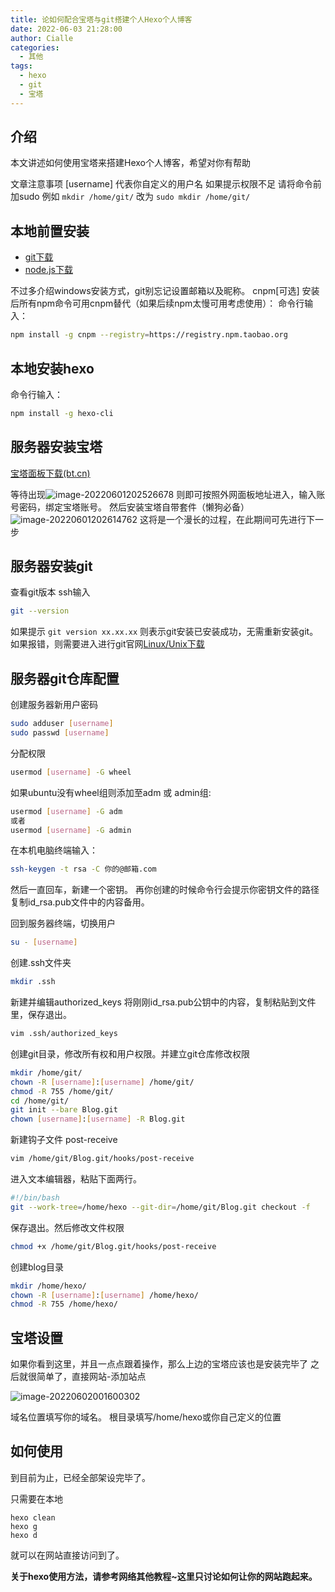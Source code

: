 ```yaml
---
title: 论如何配合宝塔与git搭建个人Hexo个人博客
date: 2022-06-03 21:28:00
author: Cialle
categories:
  - 其他
tags:
  - hexo
  - git
  - 宝塔
---
```


## 介绍

本文讲述如何使用宝塔来搭建Hexo个人博客，希望对你有帮助

文章注意事项
[username] 代表你自定义的用户名
如果提示权限不足 请将命令前加sudo
例如 `mkdir /home/git/`  改为 `sudo mkdir /home/git/`


## 本地前置安装

- [git下载](https://git-scm.com/downloads)
- [node.js下载](https://nodejs.org/zh-cn/)

不过多介绍windows安装方式，git别忘记设置邮箱以及昵称。
cnpm[可选] 安装后所有npm命令可用cnpm替代（如果后续npm太慢可用考虑使用）：
命令行输入：

```bash
npm install -g cnpm --registry=https://registry.npm.taobao.org
```

## 本地安装hexo

命令行输入：

```bash
npm install -g hexo-cli
```

## 服务器安装宝塔

[宝塔面板下载(bt.cn)](https://www.bt.cn/new/download.html)

等待出现![image-20220601202526678](https://img.cialle.com/image-20220601202526678.png)
则即可按照外网面板地址进入，输入账号密码，绑定宝塔账号。
然后安装宝塔自带套件（懒狗必备）
![image-20220601202614762](https://img.cialle.com/image-20220601202614762.png)
这将是一个漫长的过程，在此期间可先进行下一步


## 服务器安装git

查看git版本
ssh输入

```bash
git --version
```

如果提示
`git version xx.xx.xx`
则表示git安装已安装成功，无需重新安装git。
如果报错，则需要进入进行git官网[Linux/Unix下载](https://git-scm.com/download/linux)

## 服务器git仓库配置

创建服务器新用户密码 

```bash
sudo adduser [username]
sudo passwd [username]
```

分配权限

```bash
usermod [username] -G wheel
```

如果ubuntu没有wheel组则添加至adm 或 admin组:

```bash
usermod [username] -G adm
或者
usermod [username] -G admin
```

在本机电脑终端输入：

```bash
ssh-keygen -t rsa -C 你的@邮箱.com
```

然后一直回车，新建一个密钥。
再你创建的时候命令行会提示你密钥文件的路径
复制id_rsa.pub文件中的内容备用。



回到服务器终端，切换用户

```bash
su - [username]
```

创建.ssh文件夹

```bash
mkdir .ssh
```

新建并编辑authorized_keys 将刚刚id_rsa.pub公钥中的内容，复制粘贴到文件里，保存退出。

```bash
vim .ssh/authorized_keys
```



创建git目录，修改所有权和用户权限。并建立git仓库修改权限

```bash
mkdir /home/git/
chown -R [username]:[username] /home/git/
chmod -R 755 /home/git/
cd /home/git/
git init --bare Blog.git
chown [username]:[username] -R Blog.git
```

新建钩子文件 post-receive

```bash
vim /home/git/Blog.git/hooks/post-receive
```

进入文本编辑器，粘贴下面两行。

```bash
#!/bin/bash
git --work-tree=/home/hexo --git-dir=/home/git/Blog.git checkout -f
```

保存退出。然后修改文件权限

```bash
chmod +x /home/git/Blog.git/hooks/post-receive
```

创建blog目录

```bash
mkdir /home/hexo/
chown -R [username]:[username] /home/hexo/
chmod -R 755 /home/hexo/
```



## 宝塔设置

如果你看到这里，并且一点点跟着操作，那么上边的宝塔应该也是安装完毕了
之后就很简单了，直接网站-添加站点

![image-20220602001600302](https://img.cialle.com/image-20220602001600302.png)

域名位置填写你的域名。
根目录填写/home/hexo或你自己定义的位置

## 如何使用

到目前为止，已经全部架设完毕了。

只需要在本地

```
hexo clean
hexo g
hexo d
```

就可以在网站直接访问到了。

**关于hexo使用方法，请参考网络其他教程~这里只讨论如何让你的网站跑起来。**

